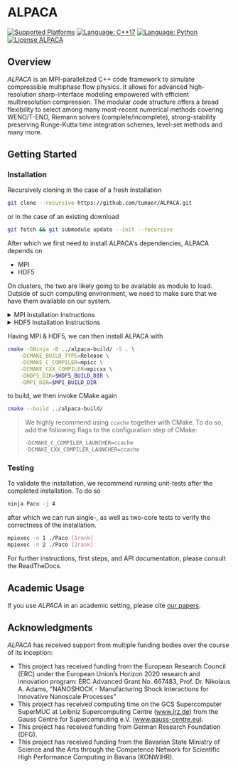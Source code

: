 # ALPACA

[![Supported Platforms](https://img.shields.io/badge/platforms-linux%20|%20osx-blue)](https://warpx.readthedocs.io/en/latest/install/users.html)
[![Language: C++17](https://img.shields.io/badge/language-C%2B%2B17-orange.svg)](https://isocpp.org/)
[![Language: Python](https://img.shields.io/badge/language-Python-orange.svg)](https://python.org/)
[![License ALPACA](https://img.shields.io/badge/license-GPL--3-blue)](https://spdx.org/licenses/GPL-3.0-only.html)

## Overview

*ALPACA* is an MPI-parallelized C++ code framework to simulate compressible multiphase flow physics. It allows for advanced high-resolution sharp-interface modeling empowered with efficient multiresolution compression. The modular code structure offers a broad flexibility to select among many most-recent numerical methods covering WENO/T-ENO, Riemann solvers (complete/incomplete), strong-stability preserving Runge-Kutta time integration schemes, level-set methods and many more.

## Getting Started

### Installation

Recursively cloning in the case of a fresh installation

```bash
git clone --recursive https://github.com/tumaer/ALPACA.git
```

or in the case of an existing download

```bash
git fetch && git submodule update --init --recursive
```

After which we first need to install ALPACA's dependencies, ALPACA depends on

* MPI
* HDF5

On clusters, the two are likely going to be available as module to load. Outside of such computing environment, we need to make sure that we have them available on our system.

<details>
  <summary>MPI Installation Instructions</summary>
  
  To install and setup MPI, we have the choice of using [OpenMPI](https://www.open-mpi.org), and [MPICH](https://www.mpich.org). This instruction here is for OpenMPI, but applies equally as much for MPICH. Creating the build directory:

  ```bash
  mkdir mpi-build && export MPI_BUILD_DIR=$(PWD)/mpi-build
  ```
  
  To then begin the installation of MPI, we first have to download the source:

  ```bash
  wget https://download.open-mpi.org/release/open-mpi/v4.1/openmpi-4.1.5.tar.gz
  tar -xzf openmpi-4.1.5.tar.gz && cd openmpi-4.1.5
  ```

  We then have to configure our installation, and compile the library:

  ```bash
  ./configure --prefix=$MPI_BUILD_DIR
  make -j && make install
  ```
  
  After which we are left to export the MPI directories:

  ```bash
  export PATH=$MPI_BUILD_DIR/bin:$PATH
  export LD_LIBRARY_PATH=$MPI_BUILD_DIR/lib:$LD_LIBRARY_PATH
  ```

  > If your cluster environment comes with its own MPI library, you should **always** prefer using the system MPI library over doing a source install.

</details>

<details>
  <summary>HDF5 Installation Instructions</summary>
  
  To install HDF5, we roughly follow the same outlines as the ones for the MPI installation. Creating the build directory:

  ```bash
  mkdir hdf5-build && export HDF5_BUILD_DIR=$(PWD)/hdf5-build
  ```

  To then begin the installation of [HDF5](https://www.hdfgroup.org/downloads/hdf5/source-code/), we have to get the source, and then unpack it:

  ```bash
  wget https://support.hdfgroup.org/ftp/HDF5/releases/hdf5-1.8/hdf5-1.8.23/src/hdf5-1.8.23.tar.gz
  tar -xzf hdf5-1.8.23.tar.gz && cd hdf5-1.8.23
  ```

  Set the compilers to be the MPI-compilers:

  ```bash
  export CXX=mpic++
  export CC=mpicc
  ```

  After which we have to configure our installation, and then compile the library:

  ```bash
  ./configure --prefix=$HDF5_BUILD_DIR --enable-cxx --enable-parallel --enable-unsupported
  make -j && make install
  ```

  And then export the path variables:

  ```bash
  export LD_LIBRARY_PATH=$HDF5_BUILD_DIR/include:$LD_LIBRARY_PATH
  export LD_LIBRARY_PATH=$HDF5_BUILD_DIR/lib:$LD_LIBRARY_PATH
  ```

</details>

Having MPI & HDF5, we can then install ALPACA with

```bash
cmake -GNinja -B ../alpaca-build/ -S . \
    -DCMAKE_BUILD_TYPE=Release \
    -DCMAKE_C_COMPILER=mpicc \
    -DCMAKE_CXX_COMPILER=mpicxx \
    -DHDF5_DIR=$HDF5_BUILD_DIR \
    -DMPI_DIR=$MPI_BUILD_DIR
```

to build, we then invoke CMake again

```bash
cmake --build ../alpaca-build/
```

> We highly recommend using ``ccache`` together with CMake. To do so, add the following flags to the configuration step of CMake:
>
> ```bash
> -DCMAKE_C_COMPILER_LAUNCHER=ccache
> -DCMAKE_CXX_COMPILER_LAUNCHER=ccache
> ```

### Testing

To validate the installation, we recommend running unit-tests after the completed installation. To do so

```bash
ninja Paco -j 4
```

after which we can run single-, as well as two-core tests to verify the correctness of the installation.

```bash
mpiexec -n 1 ./Paco [1rank]
mpiexec -n 2 ./Paco [2rank]
```

For further instructions, first steps, and API documentation, please consult the ReadTheDocs.

## Academic Usage

If you use *ALPACA* in an academic setting, please cite [our papers](./CITATION.bib).

## Acknowledgments

*ALPACA* has received support from multiple funding bodies over the course of its inception:

* This project has received funding from the European Research Council (ERC) under the European Union’s Horizon 2020 research and innovation program: ERC Advanced Grant No. 667483, Prof. Dr. Nikolaus A. Adams, "NANOSHOCK - Manufacturing Shock Interactions for Innovative Nanoscale Processes"
* This project has received computing time on the GCS Supercomputer SuperMUC at Leibniz Supercomputing Centre (www.lrz.de) from the Gauss Centre for Supercomputing e.V. (www.gauss-centre.eu).
* This project has received funding from German Research Foundation (DFG).
* This project has received funding from the Bavarian State Ministry of Science and the Arts through the Competence Network for Scientific High Performance Computing in Bavaria (KONWIHR).
